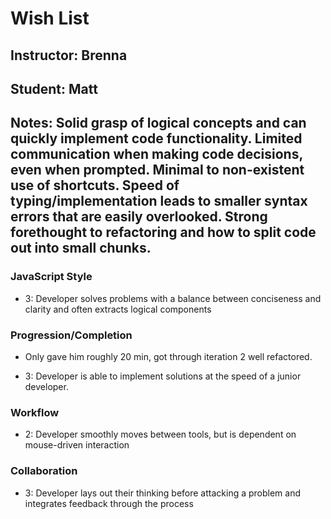 # Wish List
## Instructor: Brenna
## Student: Matt
## Notes: Solid grasp of logical concepts and can quickly implement code functionality. Limited communication when making code decisions, even when prompted. Minimal to non-existent use of shortcuts. Speed of typing/implementation leads to smaller syntax errors that are easily overlooked. Strong forethought to refactoring and how to split code out into small chunks.

### JavaScript Style

* 3: Developer solves problems with a balance between conciseness and clarity and often extracts logical components

### Progression/Completion
  - Only gave him roughly 20 min, got through iteration 2 well refactored.
* 3: Developer is able to implement solutions at the speed of a junior developer.

### Workflow

* 2: Developer smoothly moves between tools, but is dependent on mouse-driven interaction

### Collaboration

* 3: Developer lays out their thinking before attacking a problem and integrates feedback through the process

